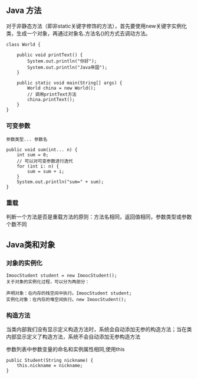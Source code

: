 ## Java 方法

对于非静态方法（即非static关键字修饰的方法），首先要使用new关键字实例化类，生成一个对象，再通过对象名.方法名()的方式去调动方法。


```
class World {
    
    public void printText() {
        System.out.println("你好");
        System.out.println("Java帝国");
    }
    
    public static void main(String[] args) {
	    World china = new World();
	    // 调用printText方法
	    china.printText();
	}	
}
```

###  可变参数

```
参数类型... 参数名

public void sum(int... n) {
    int sum = 0;
    // 可以对可变参数进行迭代
    for (int i: n) {
        sum = sum + i;
    }
    System.out.println("sum=" + sum);
}
```

### 重载

判断一个方法是否是重载方法的原则：方法名相同，返回值相同，参数类型或参数个数不同

## Java类和对象

### 对象的实例化

``` 
ImoocStudent student = new ImoocStudent();
关于对象的实例化过程，可以分为两部分：

声明对象：在内存的栈空间中执行。ImoocStudent student;
实例化对象：在内存的堆空间执行。new ImoocStudent();

```

### 构造方法

当类内部我们没有显示定义构造方法时，系统会自动添加无参的构造方法；当在类内部显示定义了构造方法，系统不会自动添加无参构造方法

参数列表中参数变量的命名和实例属性相同,使用this

```
public Student(String nickname) {
  	this.nickname = nickname;
}
```